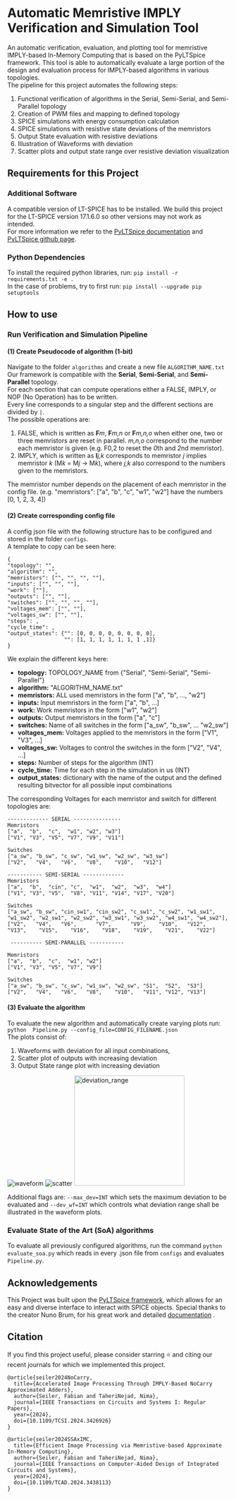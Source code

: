 # Automatic Memristive IMPLY Verification and Simulation Tool

An automatic verification, evaluation, and plotting tool for memristive IMPLY-based In-Memory Computing 
that is based on the PyLTSpice framework. This tool is able to automatically evaluate a large portion of the 
design and evaluation process for IMPLY-based algorithms in various topologies.\
The pipeline for this project automates the following steps:
1) Functional verification of algorithms in the Serial, Semi-Serial, and Semi-Parallel topology
2) Creation of PWM files and mapping to defined topology
3) SPICE simulations with energy consumption calculation
4) SPICE simulations with resistive state deviations of the memristors
5) Output State evaluation with resistive deviations
6) Illustration of Waveforms with deviation
7) Scatter plots and output state range over resistive deviation visualization

## Requirements for this Project

### Additional Software
A compatible version of LT-SPICE has to be installed. We build this project for the LT-SPICE version 17.1.6.0 so other 
versions may not work as intended. \
For more information we refer to the [PyLTSpice documentation](https://pyltspice.readthedocs.io/en/latest/index.html)
and [PyLTSpice github page](https://github.com/nunobrum/PyLTSpice).

### Python Dependencies
To install the required python libraries, run:
```pip install -r requirements.txt -e .``` \
In the case of problems, try to first run: ```pip install --upgrade pip setuptools```


## How to use

### Run Verification and Simulation Pipeline
#### (1) Create Pseudocode of algorithm (1-bit)

Navigate to the folder ``algorithms`` and create a new file ``ALGORITHM_NAME.txt`` \
Our framework is compatible with the **Serial**, **Semi-Serial**, and **Semi-Parallel** topology.\
For each section that can compute operations either a FALSE, IMPLY, or NOP (No Operation) has to be written.\
Every line corresponds to a singular step and the different sections are divided by ``|``.\
The possible operations are:
1) FALSE, which is written as **F***m*, **F***m,n* or **F***m,n,o* when either one, two or three memristors
are reset in parallel. *m,n,o* correspond to the number each memristor is given (e.g. F0,2 to reset the *0*th and *2*nd memristor).
2) IMPLY, which is written as **I***j,k* corresponds to memristor *j* implies memristor *k* (M*k* = M*j* -> M*k*), 
where *j,k* also correspond to the numbers given to the memristors. 

The memristor number depends on the placement of each memristor in the config file.
(e.g. "memristors": ["a", "b", "c", "w1", "w2"] have the numbers [0, 1, 2, 3, 4])


#### (2) Create corresponding config file

A config json file with the following structure has to be configured and stored in the folder ``configs``.\
A template to copy can be seen here: 

    {
    "topology": "",    
    "algorithm": "",
    "memristors": ["", "", "", ""],
    "inputs": ["", "", ""],                          
    "work": [""],                             
    "outputs": ["", ""],                        
    "switches": ["", "", "", ""],
    "voltages_mem": ["", ""],
    "voltages_sw": ["", ""],
    "steps": ,
    "cycle_time": ,
    "output_states": {"": [0, 0, 0, 0, 0, 0, 0, 0],
                      "": [1, 1, 1, 1, 1, 1, 1 ,1]}
    }
    
We explain the different keys here:
* **topology:** TOPOLOGY_NAME from {"Serial", "Semi-Serial", "Semi-Parallel"}
* **algorithm:** "ALGORITHM_NAME.txt"
* **memristors:** ALL used memristors in the form \["a", "b", ..., "w2"]
* **inputs:** Input memristors in the form \["a", "b", ...]
* **work:** Work memristors in the form \["w1", "w2"]
* **outputs:** Output memristors in the form \["a", "c"]
* **switches:** Name of all switches in the form \["a_sw", "b_sw", ... "w2_sw"]
* **voltages_mem:** Voltages applied to the memristors in the form \["V1", "V3", ...]
* **voltages_sw:** Voltages to control the switches in the form \["V2", "V4", ...]
* **steps:** Number of steps for the algorithm (INT)
* **cycle_time:** Time for each step in the simulation in us (INT)
* **output_states:** dictionary with the name of the output and the defined resulting bitvector
                     for all possible input combinations

The corresponding Voltages for each memristor and switch for different topologies are:
```
------------- SERIAL ---------------
Memristors
["a",  "b",  "c",  "w1", "w2", "w3"]
["V1", "V3", "V5", "V7", "V9", "V11"]

Switches
["a_sw", "b_sw", "c_sw", "w1_sw", "w2_sw", "w3_sw"]
["V2",   "V4",   "V6",   "V8",    "V10",   "V12"]
```
```
----------- SEMI-SERIAL -------------
Memristors
["a",  "b",  "cin", "c",  "w1",  "w2",  "w3",  "w4"]
["V1", "V3", "V5",  "V8", "V11", "V14", "V17", "V20"]

Switches
["a_sw", "b_sw", "cin_sw1", "cin_sw2", "c_sw1", "c_sw2", "w1_sw1", "w1_sw2", "w2_sw1", "w2_sw2", "w3_sw1", "w3_sw2", "w4_sw1", "w4_sw2"],
["V2",   "V4",   "V6",      "V7",      "V9",    "V10",   "V12",    "V13",    "V15",    "V16",    "V18",    "V19",    "V21",    "V22"]
```
```
 ---------- SEMI-PARALLEL -----------

Memristors
["a",  "b",  "c",  "w1", "w2"]
["V1", "V3", "V5", "V7", "V9"]

Switches
["a_sw", "b_sw", "c_sw", "w1_sw", "w2_sw", "S1",  "S2",  "S3"]
["V2",   "V4",   "V6",   "V8",    "V10",   "V11", "V12", "V13"]
```

#### (3) Evaluate the algorithm
To evaluate the new algorithm and automatically create varying plots run:\
```python  Pipeline.py --config_file=CONFIG_FILENAME.json```\
The plots consist of: 
1) Waveforms with deviation for all input combinations, 
2) Scatter plot of outputs with increasing deviation
3) Output State range plot with increasing deviation

<img alt="waveform" src="./assets/Comb_110_20.png"/>
<img alt="scatter" src="./assets/OutputDeviation_Scatter.png"/>
<img alt="deviation_range" src="./assets/StateDeviations.png" width="250" height="250"/>

Additional flags are:
```--max_dev=INT``` which sets the maximum deviation to be evaluated 
and ```--dev_wf=INT``` which controls what deviation range shall be illustrated in the waveform plots.



### Evaluate State of the Art (SoA) algorithms
To evaluate all previously configured algorithms, run the command
```python evaluate_soa.py``` which reads in every .json file from ``configs`` and evaluates ``Pipeline.py``.


## Acknowledgements
This Project was built upon the [PyLTSpice framework](https://github.com/nunobrum/PyLTSpice), which allows for an easy and diverse 
interface to interact with SPICE objects. Special thanks to the creator Nuno Brum, 
for his great work and detailed [documentation](https://pyltspice.readthedocs.io/en/latest/) . 

## Citation
If you find this project useful, please consider starring ⭐ and citing our recent journals for which we implemented this project.

```
@article{seiler2024NoCarry,
  title={Accelerated Image Processing Through IMPLY-Based NoCarry Approximated Adders},
  author={Seiler, Fabian and TaheriNejad, Nima},
  journal={IEEE Transactions on Circuits and Systems I: Regular Papers},
  year={2024},
  doi={10.1109/TCSI.2024.3426926}
}
```
```
@article{seiler2024SSAxIMC,
  title={Efficient Image Processing via Memristive-based Approximate In-Memory Computing},
  author={Seiler, Fabian and TaheriNejad, Nima},
  journal={IEEE Transactions on Computer-Aided Design of Integrated Circuits and Systems},
  year={2024},
  doi={10.1109/TCAD.2024.3438113}
}
```
